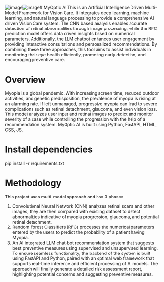 ![image](https://github.com/user-attachments/assets/4fb4f70a-9340-4d2c-b45d-d7eece80b3de)![image](https://github.com/user-attachments/assets/d0bef046-21d8-4b42-a964-e6e1d36d3b95)# MyOptic AI
This is an Artificial Intelligence Driven Multi-Model Framework for Vision Care. It integrates deep learning, machine learning, and natural language processing to provide a comprehensive AI driven Vision Care system. The CNN based analysis enables accurate detection of retinal abnormalities through image processing, while the RFC prediction model offers data driven insights based on numerical parameters. Additionally, the LLM chatbot enhances user engagement by providing interactive consultations and personalized recommendations. By combining these three approaches, this tool aims to assist individuals in monitoring their eye health efficiently, promoting early detection, and encouraging preventive care.

# Overview
Myopia is a global pandemic. With increasing screen time, reduced outdoor activities, and genetic predisposition, the prevalence of myopia is rising at an alarming rate. If left unmanaged, progressive myopia can lead to severe complications such as retinal detachment, glaucoma, and even vision loss. This model analyzes user input and retinal images to predict and monitor severity of a case while controlling the progression with the help of a recommendation system. MyOptic AI is built using Python, FastAPI, HTML, CSS, JS.

# Install dependencies
pip install -r requirements.txt

# Methodology
This project uses multi-model approach and has 3 phases – 
1. Convolutional Neural Network (CNN) analyzes retinal scans and other  images, they are then compared with existing dataset to detect abnormalities indicative of myopia progression, glaucoma, and potential retinal detachment.
2. Random Forest Classifiers (RFC) processes the numerical parameters entered by the users to predict the probability of a  patient having Myopia.
3. An AI integrated LLM chat-bot recommendation system that suggests best preventive measures using supervised and unsupervised learning. To ensure seamless functionality, the backend of the system is built using FastAPI and Python, paired with an optimal web framework that supports real-time inference and efficient processing of AI models.
The approach will finally generate a detailed risk assessment report, highlighting potential concerns and suggesting preventive measures.
